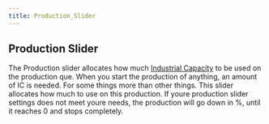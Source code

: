 ```yaml
---
title: Production_Slider
---
```

 Production Slider
-----------------

The Production slider allocates how much [Industrial Capacity](/wiki/Industrial_Capacity "Industrial Capacity") to be used on the production que. When you start the production of anything, an amount of IC is needed. For some things more than other things. This slider allocates how much to use on this production. If youre production slider settings does not meet youre needs, the production will go down in %, until it reaches 0 and stops completely.